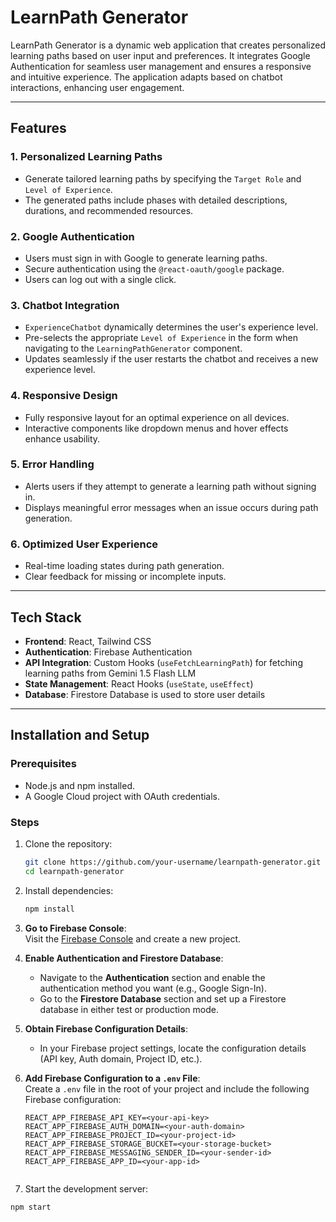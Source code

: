 # LearnPath Generator

LearnPath Generator is a dynamic web application that creates personalized learning paths based on user input and preferences. It integrates Google Authentication for seamless user management and ensures a responsive and intuitive experience. The application adapts based on chatbot interactions, enhancing user engagement.

---

## Features

### 1. **Personalized Learning Paths**
   - Generate tailored learning paths by specifying the `Target Role` and `Level of Experience`.
   - The generated paths include phases with detailed descriptions, durations, and recommended resources.

### 2. **Google Authentication**
   - Users must sign in with Google to generate learning paths.
   - Secure authentication using the `@react-oauth/google` package.
   - Users can log out with a single click.

### 3. **Chatbot Integration**
   - `ExperienceChatbot` dynamically determines the user's experience level.
   - Pre-selects the appropriate `Level of Experience` in the form when navigating to the `LearningPathGenerator` component.
   - Updates seamlessly if the user restarts the chatbot and receives a new experience level.

### 4. **Responsive Design**
   - Fully responsive layout for an optimal experience on all devices.
   - Interactive components like dropdown menus and hover effects enhance usability.

### 5. **Error Handling**
   - Alerts users if they attempt to generate a learning path without signing in.
   - Displays meaningful error messages when an issue occurs during path generation.

### 6. **Optimized User Experience**
   - Real-time loading states during path generation.
   - Clear feedback for missing or incomplete inputs.

---

## Tech Stack

- **Frontend**: React, Tailwind CSS
- **Authentication**: Firebase Authentication
- **API Integration**: Custom Hooks (`useFetchLearningPath`) for fetching learning paths from Gemini 1.5 Flash LLM
- **State Management**: React Hooks (`useState`, `useEffect`)
- **Database**: Firestore Database is used to store user details

---

## Installation and Setup

### Prerequisites
- Node.js and npm installed.
- A Google Cloud project with OAuth credentials.

### Steps
1. Clone the repository:
   ```bash
   git clone https://github.com/your-username/learnpath-generator.git
   cd learnpath-generator
   
2. Install dependencies:
   ```bash
   npm install

1. **Go to Firebase Console**:  
   Visit the [Firebase Console](https://console.firebase.google.com/) and create a new project.

2. **Enable Authentication and Firestore Database**:  
   - Navigate to the **Authentication** section and enable the authentication method you want (e.g., Google Sign-In).  
   - Go to the **Firestore Database** section and set up a Firestore database in either test or production mode.

3. **Obtain Firebase Configuration Details**:  
   - In your Firebase project settings, locate the configuration details (API key, Auth domain, Project ID, etc.).

4. **Add Firebase Configuration to a `.env` File**:  
   Create a `.env` file in the root of your project and include the following Firebase configuration:

   ```env
   REACT_APP_FIREBASE_API_KEY=<your-api-key>
   REACT_APP_FIREBASE_AUTH_DOMAIN=<your-auth-domain>
   REACT_APP_FIREBASE_PROJECT_ID=<your-project-id>
   REACT_APP_FIREBASE_STORAGE_BUCKET=<your-storage-bucket>
   REACT_APP_FIREBASE_MESSAGING_SENDER_ID=<your-sender-id>
   REACT_APP_FIREBASE_APP_ID=<your-app-id>


4. Start the development server:
  ```bash
  npm start
   
